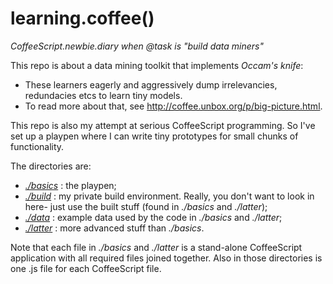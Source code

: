 learning.coffee()
=================

_CoffeeScript.newbie.diary when @task is "build data miners"_

This repo is about a data mining toolkit that implements _Occam's knife_:

* These learners eagerly and aggressively dump irrelevancies,
redundacies etcs to learn tiny models.
* To read more about that, see http://coffee.unbox.org/p/big-picture.html.

This repo is also my attempt at serious CoffeeScript programming.
So I've set up a playpen where I can write tiny prototypes for
small chunks of functionality.

The directories are:

* _[./basics](basics)_
: the playpen;
* _[./build](https://github.com/timm/coffee-mine/tree/master/build)_
: my private build environment. Really, you don't want to look in here-
just use the built stuff (found in _./basics_ and _./latter_);
* _[./data](https://github.com/timm/coffee-mine/tree/master/data)_
: example data used by the code in _./basics_ and _./latter_;
* _[./latter](https://github.com/timm/coffee-mine/tree/master/latter)_
: more advanced stuff than _./basics_.

Note that each file in _./basics_ and _./latter_ is a  stand-alone
CoffeeScript application with all required files joined together.
Also in those directories is one .js file for each CoffeeScript file.
